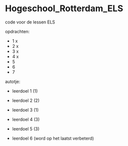 # Hogeschool_Rotterdam_ELS
code voor de lessen ELS

opdrachten:
- 1 x
- 2 x
- 3 x
- 4 x
- 5
- 6
- 7

autotje:

- leerdoel 1 (1)
- leerdoel 2 (2)
- leerdoel 3 (1)

- leerdoel 4 (3)
- leerdoel 5 (3)
- leerdoel 6 (word op het laatst verbeterd)
